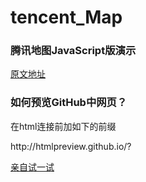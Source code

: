 # tencent_Map

### 腾讯地图JavaScript版演示

[原文地址](http://lbs.qq.com/javascript_v2/demo.html)



### 如何预览GitHub中网页？

在html连接前加如下的前缀
<p>http://htmlpreview.github.io/?</p>

[亲自试一试](http://htmlpreview.github.io/?https://github.com/f981545521/tencent_Map/blob/master/鼠标移动获取中心坐标.html)
